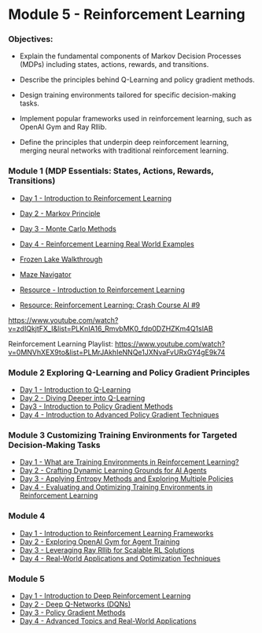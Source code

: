 # Module 5 - Reinforcement Learning 

### Objectives: 
- Explain the fundamental components of Markov Decision Processes (MDPs) including states, actions, rewards, and transitions. 

- Describe the principles behind Q-Learning and policy gradient methods. 

- Design training environments tailored for specific decision-making tasks. 

- Implement popular frameworks used in reinforcement learning, such as OpenAI Gym and Ray Rllib. 

- Define the principles that underpin deep reinforcement learning, merging neural networks with traditional reinforcement learning. 

### Module 1 (MDP Essentials: States, Actions, Rewards, Transitions)

- [Day 1 - Introduction to Reinforcement Learning](../Slides/module5-day1-introduction-to-reinforcement-learning.key)
- [Day 2 - Markov Principle](../Slides/module5-day2-mdp.key)
- [Day 3 - Monte Carlo Methods](../Slides/module5-day3.key)
- [Day 4 - Reinforcement Learning Real World Examples](../Slides/module5-%20Introduction%20to%20Real-World%20RL%20Applications.key)

- [Frozen Lake Walkthrough](resources/frozen-lake.md)
- [Maze Navigator](resources/maze-nav.md)

- [Resource - Introduction to Reinforcement Learning](https://medium.com/@cedric.vandelaer/reinforcement-learning-an-introduction-part-1-4-866695deb4d1)

- [Resource: Reinforcement Learning: Crash Course AI #9](https://www.youtube.com/watch?v=nIgIv4IfJ6s)

https://www.youtube.com/watch?v=zdIQkjtFX_I&list=PLKnIA16_RmvbMK0_fdp0DZHZKm4Q1slAB


Reinforcement Learning Playlist: 
https://www.youtube.com/watch?v=0MNVhXEX9to&list=PLMrJAkhIeNNQe1JXNvaFvURxGY4gE9k74

### Module 2 Exploring Q-Learning and Policy Gradient Principles 

- [Day 1 - Introduction to Q-Learning](https://docs.google.com/presentation/d/1dCgbuzJx7Gn820lrce6adOAATxj73pCSyUvUgLjd6LA/edit?usp=sharing)
- [Day 2 - Diving Deeper into Q-Learning](../Slides/module5-day2-diving-deeper.key)
- [Day3 - Introduction to Policy Gradient Methods](../Slides/rl-policy-gradient-methods.key)
- [Day 4 - Introduction to Advanced Policy Gradient Techniques](../Slides/rl-advancement-policy-gradient.key)

### Module 3 Customizing Training Environments for Targeted Decision-Making Tasks

- [Day 1 - What are Training Environments in Reinforcement Learning?](../Slides/rl-training-environments.key)
- [Day 2 - Crafting Dynamic Learning Grounds for AI Agents](../Slides/Crafting%20Domain-Specific%20Training%20Environments.key) 
- [Day 3 - Applying Entropy Methods and Exploring Multiple Policies](../Slides/%20Applying%20Entropy%20Methods%20and%20Exploring%20Multiple%20Policies.key)
- [Day 4 - Evaluating and Optimizing Training Environments in Reinforcement Learning](../Slides/Evaluating%20and%20Optimizing%20Training%20Environments%20in%20Reinforcement%20Learning.key)

### Module 4 

- [Day 1 - Introduction to Reinforcement Learning Frameworks](../Slides/module4-Introduction%20to%20Reinforcement%20Learning%20Frameworks%20and%20OpenAI%20Gym.key)
- [Day 2 - Exploring OpenAI Gym for Agent Training](../Slides/module5Exploring%20OpenAI%20Gym%20for%20Agent%20Training.key)
- [Day 3 - Leveraging Ray Rllib for Scalable RL Solutions](../Slides/module5-%20Leveraging%20Ray%20Rllib%20for%20Scalable%20RL%20Solutions.key)
- [Day 4 - Real-World Applications and Optimization Techniques](../Slides/module5-Real-World%20Applications%20and%20Optimization%20Techniques.key)

### Module 5 

- [Day 1 - Introduction to Deep Reinforcement Learning](../slides/module5-%20Introduction%20to%20Deep%20Reinforcement%20Learning%20(DRL).key)
- [Day 2 - Deep Q-Networks (DQNs)](../slides/Deep%20Q-Networks%20(DQNs).key)
- [Day 3 - Policy Gradient Methods](../Slides/Policy%20Gradient%20Methods%20in%20Reinforcement%20Learning.key)
- [Day 4 - Advanced Topics and Real-World Applications](../Slides/Advanced%20DRL%20Techniques%20and%20Real-World%20Applications.key)